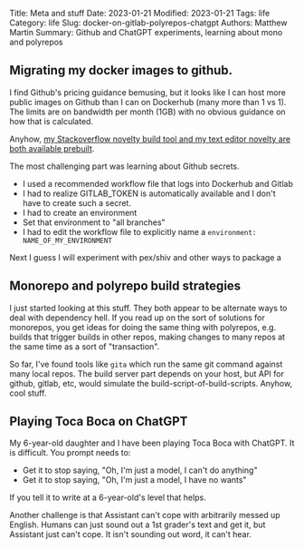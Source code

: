 Title: Meta and stuff
Date: 2023-01-21
Modified: 2023-01-21
Tags: life
Category: life
Slug: docker-on-gitlab-polyrepos-chatgpt
Authors: Matthew Martin
Summary: Github and ChatGPT experiments, learning about mono and polyrepos

## Migrating my docker images to github.

I find Github's pricing guidance bemusing, but it looks like I can host more public images on Github than I can on Dockerhub (many more than 1 vs 1). The limits are on bandwidth per month (1GB) with no obvious guidance on how that is calculated.

Anyhow, [my Stackoverflow novelty build tool and my text editor novelty are both available prebuilt](https://github.com/matthewdeanmartin?tab=packages).

The most challenging part was learning about Github secrets.

- I used a recommended workflow file that logs into Dockerhub and Gitlab
- I had to realize GITLAB_TOKEN is automatically available and I don't have to create such a secret.
- I had to create an environment
- Set that environment to "all branches"
- I had to edit the workflow file to explicitly name a `environment: NAME_OF_MY_ENVIRONMENT`

Next I guess I will experiment with pex/shiv and other ways to package a

## Monorepo and polyrepo build strategies

I just started looking at this stuff. They both appear to be alternate ways to deal with dependency hell. If you read up on the sort of solutions for monorepos, you get ideas for doing the same thing with polyrepos, e.g. builds that trigger builds in other repos, making changes to many repos at the same time as a sort of "transaction".

So far, I've found tools like `gita` which run the same git command against many local repos. The build server part depends on your host, but API for github, gitlab, etc, would simulate the build-script-of-build-scripts. Anyhow, cool stuff.

## Playing Toca Boca on ChatGPT

My 6-year-old daughter and I have been playing Toca Boca with ChatGPT. It is difficult. You prompt needs to:

- Get it to stop saying, "Oh, I'm just a model, I can't do anything"
- Get it to stop saying, "Oh, I'm just a model, I have no wants"

If you tell it to write at a 6-year-old's level that helps.

Another challenge is that Assistant can't cope with arbitrarily messed up English. Humans can just sound out a 1st grader's text and get it, but Assistant just can't cope. It isn't sounding out word, it can't hear.
